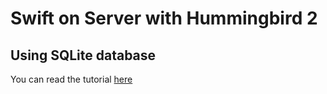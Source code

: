 # Swift on Server with Hummingbird 2
## Using SQLite database

You can read the tutorial [here](https://medium.com/@kicsipixel/server-side-swift-with-hummingbird-2-8df2bae41462)